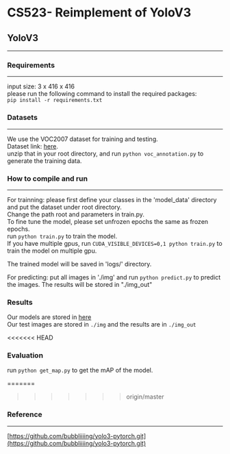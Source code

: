 # CS523- Reimplement of YoloV3

## YoloV3
---------------------------------------------------------------------------

### Requirements
---------------------------------------------------------------------------
input size: 3 x 416 x 416  
please run the following command to install the required packages:  
`pip install -r requirements.txt`  
### Datasets
---------------------------------------------------------------------------
We use the VOC2007 dataset for training and testing.  
Dataset link: [here](https://drive.google.com/file/d/1Q5__3aoS56xpg00HGpck0_6o_jL78km8/view?usp=share_link).  
unzip that in your root directory, and run `python voc_annotation.py` to generate the training data.

### How to compile and run
---------------------------------------------------------------------------
For trainning: please first define your classes in the 'model_data' directory and put the dataset under root directory.    
Change the path root and parameters in train.py.  
To fine tune the model, please set unfrozen epochs the same as frozen epochs.  
run `python train.py` to train the model.  
If you have multiple gpus, run `CUDA_VISIBLE_DEVICES=0,1 python train.py` to train the model on multiple gpu.  

The trained model will be saved in 'logs/' directory.  

For predicting: put all images in './img' and run `python predict.py` to predict the images. The results will be stored in "./img_out"  

### Results
Our models are stored in [here](https://drive.google.com/drive/folders/1WpumbrfeFMq6nxAoVmso9xDcwyGo38W2?usp=share_link)  
Our test images are stored in `./img` and the results are in `./img_out`  

<<<<<<< HEAD
### Evaluation
run `python get_map.py` to get the mAP of the model.

=======
>>>>>>> origin/master

### Reference
---------------------------------------------------------------------------
[https://github.com/bubbliiiing/yolo3-pytorch.git](https://github.com/bubbliiiing/yolo3-pytorch.git)
